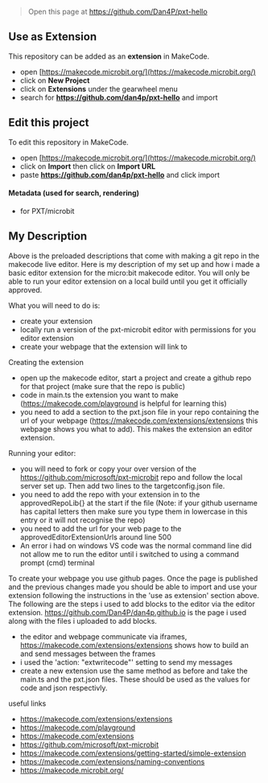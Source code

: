 
> Open this page at https://github.com/Dan4P/pxt-hello

## Use as Extension

This repository can be added as an **extension** in MakeCode.

* open [https://makecode.microbit.org/](https://makecode.microbit.org/)
* click on **New Project**
* click on **Extensions** under the gearwheel menu
* search for **https://github.com/dan4p/pxt-hello** and import

## Edit this project

To edit this repository in MakeCode.

* open [https://makecode.microbit.org/](https://makecode.microbit.org/)
* click on **Import** then click on **Import URL**
* paste **https://github.com/dan4p/pxt-hello** and click import

#### Metadata (used for search, rendering)

* for PXT/microbit
<script src="https://makecode.com/gh-pages-embed.js"></script><script>makeCodeRender("{{ site.makecode.home_url }}", "{{ site.github.owner_name }}/{{ site.github.repository_name }}");</script>

## My Description
Above is the preloaded descriptions that come with making a git repo in the makecode live editor. Here is my description of my set up and how i made a basic editor extension for the micro:bit makecode editor. You will only be able to run your editor extension on a local build until you get it officially approved.

What you will need to do is:
* create your extension
* locally run a version of the pxt-microbit editor with permissions for you editor extension
* create your webpage that the extension will link to 

Creating the extension
* open up the makecode editor, start a project and create a github repo for that project (make sure that the repo is public)
* code in main.ts the extension you want to make (https://makecode.com/playground is helpful for learning this)
* you need to add a section to the pxt.json file in your repo containing the url of your webpage (https://makecode.com/extensions/extensions this webpage shows you what to add). This makes the extension an editor extension.

Running your editor:
* you will need to fork or copy your over version of the https://github.com/microsoft/pxt-microbit repo and follow the local server set up. Then add two lines to the targetconfig.json file.
* you need to add the repo with your extension in to the approvedRepoLib{} at the start if the file (Note: if your github username has capital letters then make sure you type them in lowercase in this entry or it will not recognise the repo)
* you need to add the url for your web page to the approvedEditorExtensionUrls around line 500
* An error i had on windows VS code was the normal command line did not allow me to run the editor until i switched to using a command prompt (cmd) terminal

To create your webpage you use github pages. Once the page is published and the previous changes made you should be able to import and use your extension following the instructions in the 'use as extension' section above. The following are the steps i used to add blocks to the editor via the editor extension. https://github.com/Dan4P/dan4p.github.io is the page i used along with the files i uploaded to add blocks. 
* the editor and webpage communicate via iframes, https://makecode.com/extensions/extensions shows how to build an and send messages between the frames
* i used the 'action: "extwritecode"' setting to send my messages
* create a new extension use the same method as before and take the main.ts and the pxt.json files. These should be used as the values for code and json respectivly.

useful links
* https://makecode.com/extensions/extensions
* https://makecode.com/playground
* https://makecode.com/extensions
* https://github.com/microsoft/pxt-microbit
* https://makecode.com/extensions/getting-started/simple-extension
* https://makecode.com/extensions/naming-conventions
* https://makecode.microbit.org/
  
